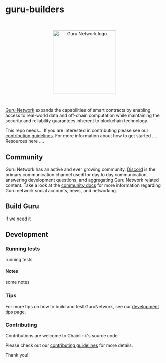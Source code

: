 # guru-builders
<br/>
<p align="center">
<a href="https://chain.link" target="_blank">
<img src="https://assets-stage.dex.guru/icons/guruNetwork.svg" width="200" alt="Guru Network logo">
</a>
</p>
<br/>

[Guru Network](https://gurunetwork.ai) expands the capabilities of smart contracts by enabling access to real-world data and off-chain computation while maintaining the security and reliability guarantees inherent to blockchain technology.

This repo needs... 
If you are interested in contributing please see our [contribution guidelines](./docs/CONTRIBUTING.md).
For more information about how to get started ....
Resources here ....

## Community

Guru Network has an active and ever growing community. [Discord](https://discord.gg/dPW8fzwzz9)
is the primary communication channel used for day to day communication,
answering development questions, and aggregating Guru Network related content. Take
a look at the [community docs](./docs/COMMUNITY.md) for more information
regarding Guru network social accounts, news, and networking.

## Build Guru
  if we need it

## Development

### Running tests

running tests

#### Notes
some notes

### Tips

For more tips on how to build and test GuruNetwork, see our [development tips page](https://docs.gurunetwork.ai).

### Contributing

Contributions are welcome to Chainlink's source code.

Please check out our [contributing guidelines](./docs/CONTRIBUTING.md) for more details.

Thank you!
